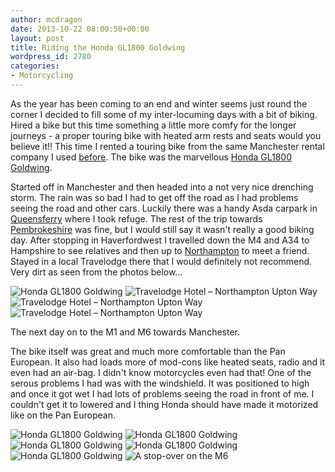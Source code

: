 ```yaml
---
author: mcdragon
date: 2013-10-22 08:00:50+00:00
layout: post
title: Riding the Honda GL1800 Goldwing
wordpress_id: 2780
categories:
- Motorcycling
---
```


As the year has been coming to an end and winter seems just round the corner I decided to fill some of my inter-locuming days with a bit of biking. Hired a bike but this time something a little more comfy for the longer journeys - a proper touring bike with heated arm rests and seats would you believe it!! This time I rented a touring bike from the same Manchester rental company I used [before](https://mcdowell.si/pre-us-trip-motorcycle-warm-up-2378.html). The bike was the marvellous [Honda GL1800 Goldwing](https://en.wikipedia.org/wiki/Honda_Gold_Wing).

Started off in Manchester and then headed into a not very nice drenching storm. The rain was so bad I had to get off the road as I had problems seeing the road and other cars. Luckily there was a handy Asda carpark in [Queensferry](https://en.wikipedia.org/wiki/Queensferry,_Flintshire) where I took refuge. The rest of the trip towards [Pembrokeshire](https://en.wikipedia.org/wiki/Pembrokeshire) was fine, but I would still say it wasn't really a good biking day. After stopping in Haverfordwest I travelled down the M4 and A34 to Hampshire to see relatives and then up to [Northampton](https://en.wikipedia.org/wiki/Northampton) to meet a friend. Stayed in a local Travelodge there that I would definitely not recommend. Very dirt as seen from the photos below...

![Honda GL1800 Goldwing](https://img.mcdowell.si/2013/10/IMG_2557-1.jpg "Honda GL1800 Goldwing")
![](https://img.mcdowell.si/2013/10/2013-10-19-12.17.41-1.jpg "Travelodge Hotel – Northampton Upton Way")
![](https://img.mcdowell.si/2013/10/2013-10-19-12.17.45-1.jpg "Travelodge Hotel – Northampton Upton Way")
![](https://img.mcdowell.si/2013/10/2013-10-19-12.17.54-1.jpg "Travelodge Hotel – Northampton Upton Way")

The next day on to the M1 and M6 towards Manchester.

The bike itself was great and much more comfortable than the Pan European. It also had loads more of mod-cons like heated seats, radio and it even had an air-bag. I didn't know motorcycles even had that! One of the serous problems I had was with the windshield. It was positioned to high and once it got wet I had lots of problems seeing the road in front of me. I couldn't get it to lowered and I thing Honda should have made it motorized like on the Pan European.


![](https://img.mcdowell.si/2013/10/IMG_2559-1.jpg "Honda GL1800 Goldwing")
![](https://img.mcdowell.si/2013/10/IMG_2558-1.jpg "Honda GL1800 Goldwing")
![](https://img.mcdowell.si/2013/10/IMG_2557-1.jpg "Honda GL1800 Goldwing")
![](https://img.mcdowell.si/2013/10/IMG_2556-1.jpg "Honda GL1800 Goldwing")
![](https://img.mcdowell.si/2013/10/IMG_2555-1.jpg "Honda GL1800 Goldwing")
![](https://img.mcdowell.si/2013/10/2013-10-20-10.24.25-1.jpg "A stop-over on the M6")